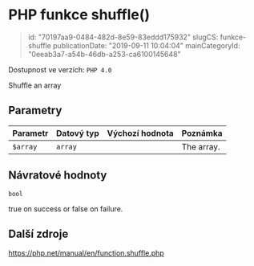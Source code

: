 PHP funkce shuffle()
================================

> id: "70197aa9-0484-482d-8e59-83eddd175932"
> slugCS: funkce-shuffle
> publicationDate: "2019-09-11 10:04:04"
> mainCategoryId: "0eeab3a7-a54b-46db-a253-ca6100145648"

Dostupnost ve verzích: `PHP 4.0`

Shuffle an array


Parametry
--------------

| Parametr | Datový typ | Výchozí hodnota | Poznámka |
|-----|-----|-----|-----|
| `$array` | `array` |  | The array. |


Návratové hodnoty
----------------

`bool`

true on success or false on failure.

Další zdroje
------------

https://php.net/manual/en/function.shuffle.php
